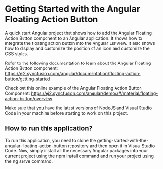 # Getting Started with the Angular Floating Action Button
A quick start Angular project that shows how to add the Angular Floating Action Button component to an Angular application. It shows how to integrate the floating action button into the Angular ListView. It also shows how to display and customize the position of an icon and customize the CSS styles.

Refer to the following documentation to learn about the Angular Floating Action Button component: https://ej2.syncfusion.com/angular/documentation/floating-action-button/getting-started

Check out this online example of the Angular Floating Action Button Component: https://ej2.syncfusion.com/angular/demos/#/material/floating-action-button/overview

Make sure that you have the latest versions of NodeJS and Visual Studio Code in your machine before starting to work on this project.

## How to run this application?
To run this application, you need to clone the getting-started-with-the-angular-floating-action-button repository and then open it in Visual Studio Code. Now, simply install all the necessary Angular packages into your current project using the npm install command and run your project using the ng serve command.
